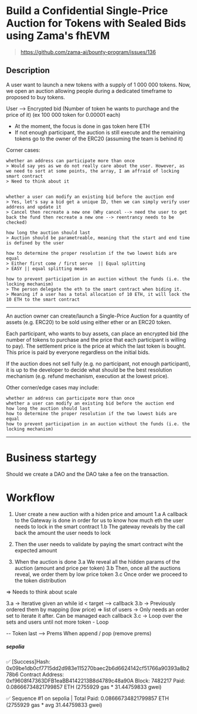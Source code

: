 
# Build a Confidential Single-Price Auction for Tokens with Sealed Bids using Zama's fhEVM
> https://github.com/zama-ai/bounty-program/issues/136


## Description 

A user want to launch a new tokens with a supply of 1 000 000 tokens. Now, we open an auction allowing people during a dedicated timeframe to proposed to buy tokens.


User --> Encrypted bid (Number of token he wants to purchage and the price of it) (ex 100 000 token for 0.00001 each)



- At the moment, the focus is done in gas token here ETH
- If not enough participant, the auction is still execute and the remaining tokens go to the owner of the ERC20 (assuming the team is behind it)

Corner cases:


    whether an address can participate more than once
    > Would say yes as we do not really care about the user. However, as we need to sort at some points, the array, I am affraid of locking smart contract
    > Need to think about it


    whether a user can modify an existing bid before the auction end
    > Yes, let's say a bid get a unique ID, then we can simply verify user address and update it
    > Cancel then recreate a new one (Why cancel --> need the user to get back the fund then recreate a new one --> reentrancy needs to be checked)

    how long the auction should last
    > Auction should be parametreable, meaning that the start and end time is defined by the user

    how to determine the proper resolution if the two lowest bids are equal
    > Either first come / first serve  || Equal splitting
    > EASY || equal splitting means 

    how to prevent participation in an auction without the funds (i.e. the locking mechanism)
    > The person delegate the eth to the smart contract when biding it. 
    > Meaning if a user has a total allocation of 10 ETH, it will lock the 10 ETH to the smart contract





------------------------
An auction owner can create/launch a Single-Price Auction for a quantity of assets (e.g. ERC20) to be sold using either ether or an ERC20 token.

Each participant, who wants to buy assets, can place an encrypted bid (the number of tokens to purchase and the price that each participant is willing to pay). The settlement price is the price at which the last token is bought. This price is paid by everyone regardless on the initial bids.

If the auction does not sell fully (e.g. no participant, not enough participant), it is up to the developer to decide what should be the best resolution mechanism (e.g. refund mechanism, execution at the lowest price).

Other corner/edge cases may include:

    whether an address can participate more than once
    whether a user can modify an existing bid before the auction end
    how long the auction should last
    how to determine the proper resolution if the two lowest bids are equal
    how to prevent participation in an auction without the funds (i.e. the locking mechanism)
-----------------


# Business startegy

Should we create a DAO and the DAO take a fee on the transaction.




# Workflow


1. User create a new auction with a hiden price and amount
    1.a A callback to the Gateway is done in order for us to know how much eth the user needs to lock in the smart contract
    1.b The gateway reveals by the call back the amount the user needs to lock
2. Then the user needs to validate by paying the smart contract wiht the expected amount

3. When the auction is done
    3.a We reveal all the hidden params of the auction (amount and price per token)
    3.b Then, once all the auctions reveal, we order them by low price token
    3.c Once order we proceed to the token distribution

=> Needs to think about scale



3.a -> Iterative given an while id < target --> callback
3.b -> Previously ordered them by mapping (low price) => list of users
    -> Only needs an order set to iterate it after. Can be managed each callback
3.c -> Loop over the sets and users until not more token - Loop 


-- Token last --> Prems
When append / pop (remove prems)





##### sepolia
✅  [Success]Hash: 0x09be1db0cf7715dd2d983e115270baec2b6d6624142cf51766a90393a8b278b6
Contract Address: 0xf9608f47363DFB1eaBB4142213B8d4789c48a90A
Block: 7482217
Paid: 0.08666734821799857 ETH (2755929 gas * 31.44759833 gwei)

✅ Sequence #1 on sepolia | Total Paid: 0.08666734821799857 ETH (2755929 gas * avg 31.44759833 gwei)
          